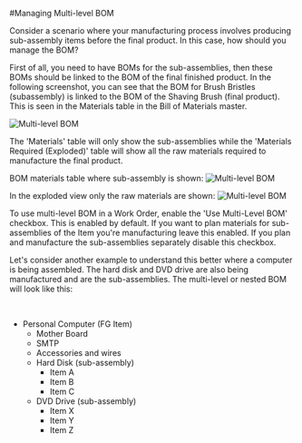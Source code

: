 <!-- add-breadcrumbs -->
#Managing Multi-level BOM

Consider a scenario where your manufacturing process involves producing sub-assembly items before the final product. In this case, how should you manage the BOM?

First of all, you need to have BOMs for the sub-assemblies, then these BOMs should be linked to the BOM of the final finished product. In the following screenshot, you can see that the BOM for Brush Bristles (subassembly) is linked to the BOM of the Shaving Brush (final product). This is seen in the Materials table in the Bill of Materials master.

![Multi-level BOM](/docs/v13/assets/img/articles/multi-bom.png)

The 'Materials' table will only show the sub-assemblies while the 'Materials Required (Exploded)' table will show all the raw materials required to manufacture the final product.

BOM materials table where sub-assembly is shown:
![Multi-level BOM](/docs/v13/assets/img/articles/bom-materials.png)

In the exploded view only the raw materials are shown:
![Multi-level BOM](/docs/v13/assets/img/articles/bom-materials-exploded.png)


To use multi-level BOM in a Work Order, enable the 'Use Multi-Level BOM' checkbox. This is enabled by default. If you want to plan materials for sub-assemblies of the Item you're manufacturing leave this enabled. If you plan and manufacture the sub-assemblies separately disable this checkbox.

<!-- <img alt="Nested BOM" class="screenshot" src="{{docs_base_url}}/v13/assets/img/articles/nested-bom-1.png"> -->

Let's consider another example to understand this better where a computer is being assembled. The hard disk and DVD drive are also being manufactured and are the sub-assemblies. The multi-level or nested BOM will look like this:

    
- Personal Computer (FG Item)
    - Mother Board
    - SMTP
    - Accessories and wires
    - Hard Disk (sub-assembly)
        - Item A
        - Item B
        - Item C
    - DVD Drive (sub-assembly)
        - Item X
        - Item Y
        - Item Z




<!-- markdown -->
